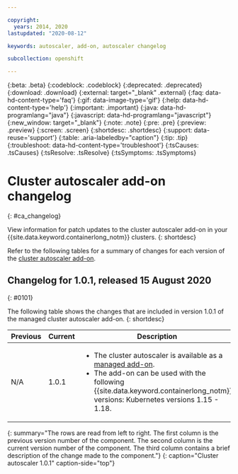 ```yaml
---

copyright:
  years: 2014, 2020
lastupdated: "2020-08-12"

keywords: autoscaler, add-on, autoscaler changelog

subcollection: openshift

---
```


{:beta: .beta}
{:codeblock: .codeblock}
{:deprecated: .deprecated}
{:download: .download}
{:external: target="_blank" .external}
{:faq: data-hd-content-type='faq'}
{:gif: data-image-type='gif'}
{:help: data-hd-content-type='help'}
{:important: .important}
{:java: data-hd-programlang="java"}
{:javascript: data-hd-programlang="javascript"}
{:new_window: target="_blank"}
{:note: .note}
{:pre: .pre}
{:preview: .preview}
{:screen: .screen}
{:shortdesc: .shortdesc}
{:support: data-reuse='support'}
{:table: .aria-labeledby="caption"}
{:tip: .tip}
{:troubleshoot: data-hd-content-type='troubleshoot'}
{:tsCauses: .tsCauses}
{:tsResolve: .tsResolve}
{:tsSymptoms: .tsSymptoms}


# Cluster autoscaler add-on changelog
{: #ca_changelog}

View information for patch updates to the cluster autoscaler add-on in your {{site.data.keyword.containerlong_notm}} clusters.
{: shortdesc}

Refer to the following tables for a summary of changes for each version of the [cluster autoscaler add-on](/docs/containers?topic=containers-ca).

## Changelog for 1.0.1, released 15 August 2020
{: #0101}

The following table shows the changes that are included in version 1.0.1 of the managed cluster autoscaler add-on.
{: shortdesc}

| Previous | Current | Description |
| -------- | ------- | ----------- |
| N/A | 1.0.1 | <ul><li>The cluster autoscaler is available as a [managed add-on](/docs/containers?topic=containers-ca).</li><li>The add-on can be used with the following {{site.data.keyword.containerlong_notm}} versions: Kubernetes versions 1.15 - 1.18.</li></ul> |
{: summary="The rows are read from left to right. The first column is the previous version number of the component. The second column is the current version number of the component. The third column contains a brief description of the change made to the component."}
{: caption="Cluster autoscaler 1.0.1" caption-side="top"}


